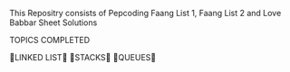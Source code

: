 This Repositry consists of Pepcoding Faang List 1, Faang List 2 and Love Babbar Sheet Solutions

TOPICS COMPLETED

🔅LINKED LIST🔅
🔅STACKS🔅
🔅QUEUES🔅
